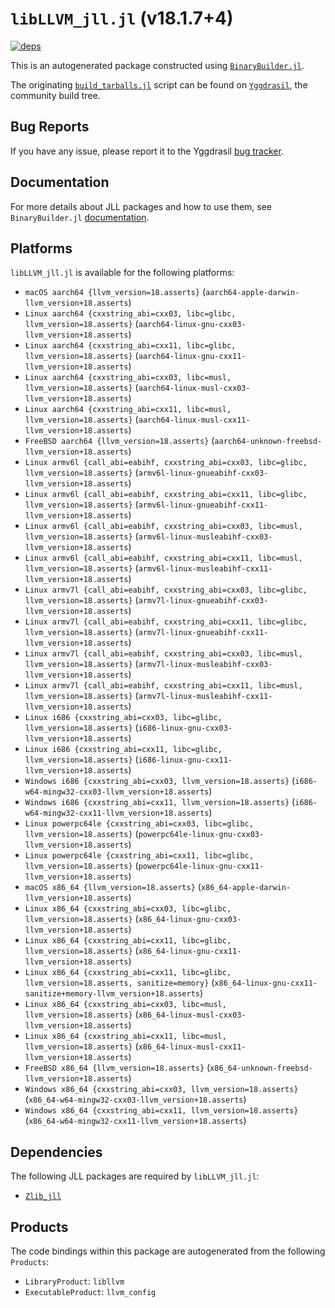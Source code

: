 # `libLLVM_jll.jl` (v18.1.7+4)

[![deps](https://juliahub.com/docs/libLLVM_jll/deps.svg)](https://juliahub.com/ui/Packages/General/libLLVM_jll/)

This is an autogenerated package constructed using [`BinaryBuilder.jl`](https://github.com/JuliaPackaging/BinaryBuilder.jl).

The originating [`build_tarballs.jl`](https://github.com/JuliaPackaging/Yggdrasil/blob/9e816538b9bc766bb9f171867005cc47e3321740/L/LLVM/libLLVM@18/build_tarballs.jl) script can be found on [`Yggdrasil`](https://github.com/JuliaPackaging/Yggdrasil/), the community build tree.

## Bug Reports

If you have any issue, please report it to the Yggdrasil [bug tracker](https://github.com/JuliaPackaging/Yggdrasil/issues).

## Documentation

For more details about JLL packages and how to use them, see `BinaryBuilder.jl` [documentation](https://docs.binarybuilder.org/stable/jll/).

## Platforms

`libLLVM_jll.jl` is available for the following platforms:

* `macOS aarch64 {llvm_version=18.asserts}` (`aarch64-apple-darwin-llvm_version+18.asserts`)
* `Linux aarch64 {cxxstring_abi=cxx03, libc=glibc, llvm_version=18.asserts}` (`aarch64-linux-gnu-cxx03-llvm_version+18.asserts`)
* `Linux aarch64 {cxxstring_abi=cxx11, libc=glibc, llvm_version=18.asserts}` (`aarch64-linux-gnu-cxx11-llvm_version+18.asserts`)
* `Linux aarch64 {cxxstring_abi=cxx03, libc=musl, llvm_version=18.asserts}` (`aarch64-linux-musl-cxx03-llvm_version+18.asserts`)
* `Linux aarch64 {cxxstring_abi=cxx11, libc=musl, llvm_version=18.asserts}` (`aarch64-linux-musl-cxx11-llvm_version+18.asserts`)
* `FreeBSD aarch64 {llvm_version=18.asserts}` (`aarch64-unknown-freebsd-llvm_version+18.asserts`)
* `Linux armv6l {call_abi=eabihf, cxxstring_abi=cxx03, libc=glibc, llvm_version=18.asserts}` (`armv6l-linux-gnueabihf-cxx03-llvm_version+18.asserts`)
* `Linux armv6l {call_abi=eabihf, cxxstring_abi=cxx11, libc=glibc, llvm_version=18.asserts}` (`armv6l-linux-gnueabihf-cxx11-llvm_version+18.asserts`)
* `Linux armv6l {call_abi=eabihf, cxxstring_abi=cxx03, libc=musl, llvm_version=18.asserts}` (`armv6l-linux-musleabihf-cxx03-llvm_version+18.asserts`)
* `Linux armv6l {call_abi=eabihf, cxxstring_abi=cxx11, libc=musl, llvm_version=18.asserts}` (`armv6l-linux-musleabihf-cxx11-llvm_version+18.asserts`)
* `Linux armv7l {call_abi=eabihf, cxxstring_abi=cxx03, libc=glibc, llvm_version=18.asserts}` (`armv7l-linux-gnueabihf-cxx03-llvm_version+18.asserts`)
* `Linux armv7l {call_abi=eabihf, cxxstring_abi=cxx11, libc=glibc, llvm_version=18.asserts}` (`armv7l-linux-gnueabihf-cxx11-llvm_version+18.asserts`)
* `Linux armv7l {call_abi=eabihf, cxxstring_abi=cxx03, libc=musl, llvm_version=18.asserts}` (`armv7l-linux-musleabihf-cxx03-llvm_version+18.asserts`)
* `Linux armv7l {call_abi=eabihf, cxxstring_abi=cxx11, libc=musl, llvm_version=18.asserts}` (`armv7l-linux-musleabihf-cxx11-llvm_version+18.asserts`)
* `Linux i686 {cxxstring_abi=cxx03, libc=glibc, llvm_version=18.asserts}` (`i686-linux-gnu-cxx03-llvm_version+18.asserts`)
* `Linux i686 {cxxstring_abi=cxx11, libc=glibc, llvm_version=18.asserts}` (`i686-linux-gnu-cxx11-llvm_version+18.asserts`)
* `Windows i686 {cxxstring_abi=cxx03, llvm_version=18.asserts}` (`i686-w64-mingw32-cxx03-llvm_version+18.asserts`)
* `Windows i686 {cxxstring_abi=cxx11, llvm_version=18.asserts}` (`i686-w64-mingw32-cxx11-llvm_version+18.asserts`)
* `Linux powerpc64le {cxxstring_abi=cxx03, libc=glibc, llvm_version=18.asserts}` (`powerpc64le-linux-gnu-cxx03-llvm_version+18.asserts`)
* `Linux powerpc64le {cxxstring_abi=cxx11, libc=glibc, llvm_version=18.asserts}` (`powerpc64le-linux-gnu-cxx11-llvm_version+18.asserts`)
* `macOS x86_64 {llvm_version=18.asserts}` (`x86_64-apple-darwin-llvm_version+18.asserts`)
* `Linux x86_64 {cxxstring_abi=cxx03, libc=glibc, llvm_version=18.asserts}` (`x86_64-linux-gnu-cxx03-llvm_version+18.asserts`)
* `Linux x86_64 {cxxstring_abi=cxx11, libc=glibc, llvm_version=18.asserts}` (`x86_64-linux-gnu-cxx11-llvm_version+18.asserts`)
* `Linux x86_64 {cxxstring_abi=cxx11, libc=glibc, llvm_version=18.asserts, sanitize=memory}` (`x86_64-linux-gnu-cxx11-sanitize+memory-llvm_version+18.asserts`)
* `Linux x86_64 {cxxstring_abi=cxx03, libc=musl, llvm_version=18.asserts}` (`x86_64-linux-musl-cxx03-llvm_version+18.asserts`)
* `Linux x86_64 {cxxstring_abi=cxx11, libc=musl, llvm_version=18.asserts}` (`x86_64-linux-musl-cxx11-llvm_version+18.asserts`)
* `FreeBSD x86_64 {llvm_version=18.asserts}` (`x86_64-unknown-freebsd-llvm_version+18.asserts`)
* `Windows x86_64 {cxxstring_abi=cxx03, llvm_version=18.asserts}` (`x86_64-w64-mingw32-cxx03-llvm_version+18.asserts`)
* `Windows x86_64 {cxxstring_abi=cxx11, llvm_version=18.asserts}` (`x86_64-w64-mingw32-cxx11-llvm_version+18.asserts`)

## Dependencies

The following JLL packages are required by `libLLVM_jll.jl`:

* [`Zlib_jll`](https://github.com/JuliaBinaryWrappers/Zlib_jll.jl)

## Products

The code bindings within this package are autogenerated from the following `Products`:

* `LibraryProduct`: `libllvm`
* `ExecutableProduct`: `llvm_config`
